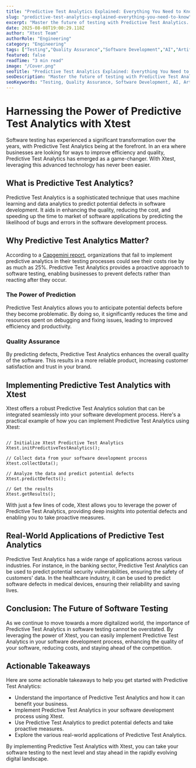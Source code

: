 ```yaml
---
title: "Predictive Test Analytics Explained: Everything You Need to Know"
slug: "predictive-test-analytics-explained-everything-you-need-to-know"
excerpt: "Master the future of testing with Predictive Test Analytics. Discover how leveraging data, machine learning, and AI can transform your testing processes, making them more efficient and accurate. Lets step into the future, understand the trends, and optimize your testing strategies with Predictive Test Analytics."
date: 2025-08-08T19:00:29.118Z
author: "Xtest Team"
authorRole: "Engineering"
category: "Engineering"
tags: ["Testing","Quality Assurance","Software Development","AI","Artificial Intelligence"]
featured: false
readTime: "3 min read"
image: "/Cover.png"
seoTitle: "Predictive Test Analytics Explained: Everything You Need to Know"
seoDescription: "Master the future of testing with Predictive Test Analytics. Discover how leveraging data, machine learning, and AI can transform your testing processes, making them more efficient and accurate. Lets step into the future, understand the trends, and optimize your testing strategies with Predictive Test Analytics."
seoKeywords: "Testing, Quality Assurance, Software Development, AI, Artificial Intelligence"
---
```


# Harnessing the Power of Predictive Test Analytics with Xtest

Software testing has experienced a significant transformation over the years, with Predictive Test Analytics being at the forefront. In an era where businesses are looking for ways to improve efficiency and quality, Predictive Test Analytics has emerged as a game-changer. With Xtest, leveraging this advanced technology has never been easier.

## What is Predictive Test Analytics?

Predictive Test Analytics is a sophisticated technique that uses machine learning and data analytics to predict potential defects in software development. It aids in enhancing the quality, reducing the cost, and speeding up the time to market of software applications by predicting the likelihood of bugs and errors in the software development process.

## Why Predictive Test Analytics Matter?

According to a [Capgemini report](https://www.capgemini.com/resources/world-quality-report-2018-19/), organizations that fail to implement predictive analytics in their testing processes could see their costs rise by as much as 25%. Predictive Test Analytics provides a proactive approach to software testing, enabling businesses to prevent defects rather than reacting after they occur.

### The Power of Prediction

Predictive Test Analytics allows you to anticipate potential defects before they become problematic. By doing so, it significantly reduces the time and resources spent on debugging and fixing issues, leading to improved efficiency and productivity.

### Quality Assurance

By predicting defects, Predictive Test Analytics enhances the overall quality of the software. This results in a more reliable product, increasing customer satisfaction and trust in your brand.

## Implementing Predictive Test Analytics with Xtest

Xtest offers a robust Predictive Test Analytics solution that can be integrated seamlessly into your software development process. Here's a practical example of how you can implement Predictive Test Analytics using Xtest:

```

// Initialize Xtest Predictive Test Analytics
Xtest.initPredictiveTestAnalytics();

// Collect data from your software development process
Xtest.collectData();

// Analyze the data and predict potential defects
Xtest.predictDefects();

// Get the results
Xtest.getResults();
```

With just a few lines of code, Xtest allows you to leverage the power of Predictive Test Analytics, providing deep insights into potential defects and enabling you to take proactive measures.

## Real-World Applications of Predictive Test Analytics

Predictive Test Analytics has a wide range of applications across various industries. For instance, in the banking sector, Predictive Test Analytics can be used to predict potential security vulnerabilities, ensuring the safety of customers' data. In the healthcare industry, it can be used to predict software defects in medical devices, ensuring their reliability and saving lives.

## Conclusion: The Future of Software Testing

As we continue to move towards a more digitalized world, the importance of Predictive Test Analytics in software testing cannot be overstated. By leveraging the power of Xtest, you can easily implement Predictive Test Analytics in your software development process, enhancing the quality of your software, reducing costs, and staying ahead of the competition.

## Actionable Takeaways

Here are some actionable takeaways to help you get started with Predictive Test Analytics:

*   Understand the importance of Predictive Test Analytics and how it can benefit your business.
*   Implement Predictive Test Analytics in your software development process using Xtest.
*   Use Predictive Test Analytics to predict potential defects and take proactive measures.
*   Explore the various real-world applications of Predictive Test Analytics.

By implementing Predictive Test Analytics with Xtest, you can take your software testing to the next level and stay ahead in the rapidly evolving digital landscape.